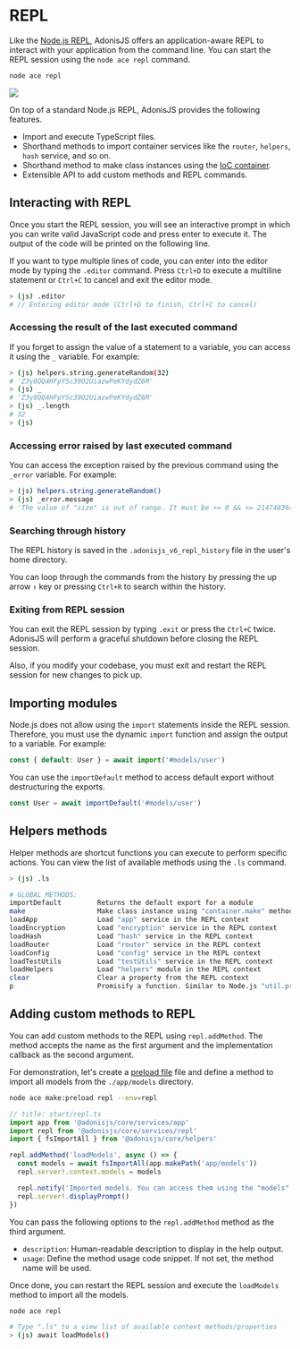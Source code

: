 # REPL
Like the [Node.js REPL](https://nodejs.org/api/repl.html), AdonisJS offers an application-aware REPL to interact with your application from the command line. You can start the REPL session using the `node ace repl` command.

```sh
node ace repl
```

![](../ace/ace_repl.png)

On top of a standard Node.js REPL, AdonisJS provides the following features.

- Import and execute TypeScript files.
- Shorthand methods to import container services like the `router`, `helpers`, `hash` service, and so on.
- Shorthand method to make class instances using the [IoC container](../concepts/dependency_injection.md#constructing-a-tree-of-dependencies).
- Extensible API to add custom methods and REPL commands.

## Interacting with REPL
Once you start the REPL session, you will see an interactive prompt in which you can write valid JavaScript code and press enter to execute it. The output of the code will be printed on the following line.

If you want to type multiple lines of code, you can enter into the editor mode by typing the `.editor` command. Press `Ctrl+D` to execute a multiline statement or `Ctrl+C` to cancel and exit the editor mode.

```sh
> (js) .editor
# // Entering editor mode (Ctrl+D to finish, Ctrl+C to cancel)
```

### Accessing the result of the last executed command
If you forget to assign the value of a statement to a variable, you can access it using the `_` variable. For example:

```sh
> (js) helpers.string.generateRandom(32)
# 'Z3y8QQ4HFpYSc39O2UiazwPeKYdydZ6M'
> (js) _
# 'Z3y8QQ4HFpYSc39O2UiazwPeKYdydZ6M'
> (js) _.length
# 32
> (js)
```

### Accessing error raised by last executed command
You can access the exception raised by the previous command using the `_error` variable. For example:

```sh
> (js) helpers.string.generateRandom()
> (js) _error.message
# 'The value of "size" is out of range. It must be >= 0 && <= 2147483647. Received NaN'
```

### Searching through history
The REPL history is saved in the `.adonisjs_v6_repl_history` file in the user's home directory. 

You can loop through the commands from the history by pressing the up arrow `↑` key or pressing `Ctrl+R` to search within the history.

### Exiting from REPL session
You can exit the REPL session by typing `.exit` or press the `Ctrl+C` twice. AdonisJS will perform a graceful shutdown before closing the REPL session.

Also, if you modify your codebase, you must exit and restart the REPL session for new changes to pick up.

## Importing modules
Node.js does not allow using the `import` statements inside the REPL session. Therefore, you must use the dynamic `import` function and assign the output to a variable. For example:

```ts
const { default: User } = await import('#models/user')
```

You can use the `importDefault` method to access default export without destructuring the exports.

```ts
const User = await importDefault('#models/user')
```

## Helpers methods
Helper methods are shortcut functions you can execute to perform specific actions. You can view the list of available methods using the `.ls` command.

```sh
> (js) .ls

# GLOBAL METHODS:
importDefault         Returns the default export for a module
make                  Make class instance using "container.make" method
loadApp               Load "app" service in the REPL context
loadEncryption        Load "encryption" service in the REPL context
loadHash              Load "hash" service in the REPL context
loadRouter            Load "router" service in the REPL context
loadConfig            Load "config" service in the REPL context
loadTestUtils         Load "testUtils" service in the REPL context
loadHelpers           Load "helpers" module in the REPL context
clear                 Clear a property from the REPL context
p                     Promisify a function. Similar to Node.js "util.promisify"
```

## Adding custom methods to REPL
You can add custom methods to the REPL using `repl.addMethod`. The method accepts the name as the first argument and the implementation callback as the second argument.

For demonstration, let's create a [preload file](../concepts/adonisrc_file#preloads) file and define a method to import all models from the `./app/models` directory.

```sh
node ace make:preload repl --env=repl
```

```ts
// title: start/repl.ts
import app from '@adonisjs/core/services/app'
import repl from '@adonisjs/core/services/repl'
import { fsImportAll } from '@adonisjs/core/helpers'

repl.addMethod('loadModels', async () => {
  const models = await fsImportAll(app.makePath('app/models'))
  repl.server!.context.models = models

  repl.notify('Imported models. You can access them using the "models" property')
  repl.server!.displayPrompt()
})
```

You can pass the following options to the `repl.addMethod` method as the third argument.

- `description`: Human-readable description to display in the help output.
- `usage`: Define the method usage code snippet. If not set, the method name will be used.

Once done, you can restart the REPL session and execute the `loadModels` method to import all the models.

```sh
node ace repl

# Type ".ls" to a view list of available context methods/properties
> (js) await loadModels()
```
